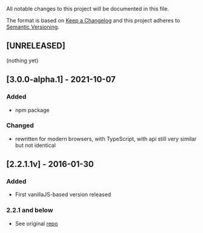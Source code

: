 All notable changes to this project will be documented in this file.

The format is based on [Keep a Changelog](http://keepachangelog.com/en/1.0.0/)
and this project adheres to [Semantic Versioning](http://semver.org/spec/v2.0.0.html).

## [UNRELEASED]
(nothing yet)

## [3.0.0-alpha.1] - 2021-10-07
### Added
- npm package
### Changed
- rewritten for modern browsers, with TypeScript, with api still very similar but not identical

## [2.2.1.1v] - 2016-01-30
### Added
- First vanillaJS-based version released

### 2.2.1 and below
- See original [repo](https://github.com/davetayls/jquery.kinetic/)
